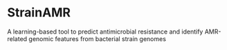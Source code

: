 # StrainAMR
A learning-based tool to predict antimicrobial resistance and identify AMR-related genomic features from bacterial strain genomes
